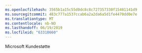 ```yaml
---
ms.openlocfilehash: 3565b1a15c55d0dc8c8c727357330f15481141d9
ms.sourcegitcommit: 483c777a1537ccab6a2a2da6a5d1fe4470dd0e7e
ms.translationtype: MT
ms.contentlocale: nb-NO
ms.lasthandoff: 06/19/2019
ms.locfileid: "63318660"
---
```

Microsoft Kundestøtte